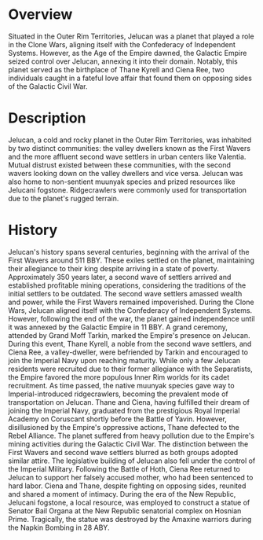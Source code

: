 # Overview

Situated in the Outer Rim Territories, Jelucan was a planet that played a role in the Clone Wars, aligning itself with the Confederacy of Independent Systems.
However, as the Age of the Empire dawned, the Galactic Empire seized control over Jelucan, annexing it into their domain.
Notably, this planet served as the birthplace of Thane Kyrell and Ciena Ree, two individuals caught in a fateful love affair that found them on opposing sides of the Galactic Civil War.

# Description

Jelucan, a cold and rocky planet in the Outer Rim Territories, was inhabited by two distinct communities: the valley dwellers known as the First Wavers and the more affluent second wave settlers in urban centers like Valentia.
Mutual distrust existed between these communities, with the second wavers looking down on the valley dwellers and vice versa.
Jelucan was also home to non-sentient muunyak species and prized resources like Jelucani fogstone.
Ridgecrawlers were commonly used for transportation due to the planet's rugged terrain.

# History

Jelucan's history spans several centuries, beginning with the arrival of the First Wavers around 511 BBY.
These exiles settled on the planet, maintaining their allegiance to their king despite arriving in a state of poverty.
Approximately 350 years later, a second wave of settlers arrived and established profitable mining operations, considering the traditions of the initial settlers to be outdated.
The second wave settlers amassed wealth and power, while the First Wavers remained impoverished.
During the Clone Wars, Jelucan aligned itself with the Confederacy of Independent Systems.
However, following the end of the war, the planet gained independence until it was annexed by the Galactic Empire in 11 BBY.
A grand ceremony, attended by Grand Moff Tarkin, marked the Empire's presence on Jelucan.
During this event, Thane Kyrell, a noble from the second wave settlers, and Ciena Ree, a valley-dweller, were befriended by Tarkin and encouraged to join the Imperial Navy upon reaching maturity.
While only a few Jelucan residents were recruited due to their former allegiance with the Separatists, the Empire favored the more populous Inner Rim worlds for its cadet recruitment.
As time passed, the native muunyak species gave way to Imperial-introduced ridgecrawlers, becoming the prevalent mode of transportation on Jelucan.
Thane and Ciena, having fulfilled their dream of joining the Imperial Navy, graduated from the prestigious Royal Imperial Academy on Coruscant shortly before the Battle of Yavin.
However, disillusioned by the Empire's oppressive actions, Thane defected to the Rebel Alliance.
The planet suffered from heavy pollution due to the Empire's mining activities during the Galactic Civil War.
The distinction between the First Wavers and second wave settlers blurred as both groups adopted similar attire.
The legislative building of Jelucan also fell under the control of the Imperial Military.
Following the Battle of Hoth, Ciena Ree returned to Jelucan to support her falsely accused mother, who had been sentenced to hard labor.
Ciena and Thane, despite fighting on opposing sides, reunited and shared a moment of intimacy.
During the era of the New Republic, Jelucani fogstone, a local resource, was employed to construct a statue of Senator Bail Organa at the New Republic senatorial complex on Hosnian Prime.
Tragically, the statue was destroyed by the Amaxine warriors during the Napkin Bombing in 28 ABY.
